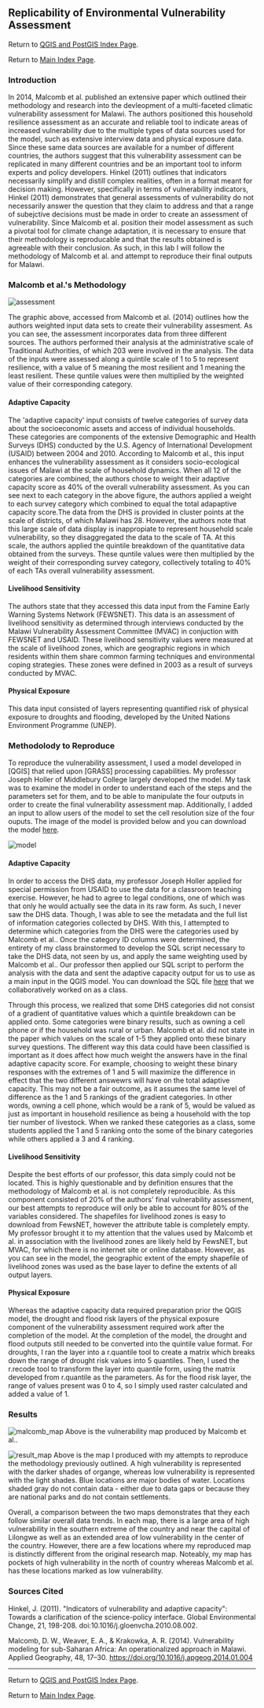 ## Replicability of Environmental Vulnerability Assessment

Return to [QGIS and PostGIS Index Page](../qgis.md).

Return to [Main Index Page](../../index.md).


### Introduction

In 2014, Malcomb et al. published an extensive paper which outlined their methodology and research into the devleopment of a multi-faceted climatic vulnerability assessment for Malawi. The authors positioned this household resilience assessment as an accurate and reliable tool to indicate areas of increased vulnerability due to the multiple types of data sources used for the model, such as extensive interview data and physical exposure data. Since these same data sources are available for a number of different countries, the authors suggest that this vulnerability assessment can be replicated in many different countries and be an important tool to inform experts and policy developers. Hinkel (2011) outlines that indicators necessarily simplify and distill complex realities, often in a format meant for decision making. However, specifically in terms of vulnerability indicators, Hinkel (2011) demonstrates that general assessments of vulnerability do not necessarily answer the question that they claim to address and that a range of subejctive decisions must be made in order to create an assessment of vulnerability. Since Malcomb et al. position their model assessment as such a pivotal tool for climate change adaptation, it is necessary to ensure that their methodology is reproducable and that the results obtained is agreeable with their conclusion. As such, in this lab I will follow the methodology of Malcomb et al. and attempt to reproduce their final outputs for Malawi.

### Malcomb et al.'s Methodology

![assessment](/qgis/lab_7/malcomb_assessment.png)

The graphic above, accessed from Malcomb et al. (2014) outlines how the authors weighted input data sets to create their vulnerability assesment. As you can see, the assessment incorporates data from three different sources. The authors performed their analysis at the administrative scale of Traditional Authorities, of which 203 were involved in the analysis. The data of the inputs were assessed along a quintile scale of 1 to 5 to represent resilience, with a value of 5 meaning the most resilient and 1 meaning the least resilient. These quntile  values were then multiplied by the weighted value of their corresponding category.

#### Adaptive Capacity

The 'adaptive capacity' input consists of twelve categories of survey data about the socioeconomic assets and access of individual households. These categories are components of the extensive Demographic and Health Surveys (DHS) conducted by the U.S. Agency of International Development (USAID) between 2004 and 2010. According to Malcomb et al., this input enhances the vulnerability assessment as it considers socio-ecological issues of Malawi at the scale of household dynamics. When all 12 of the categories are combined, the authors chose to weight their adaptive capacity score as 40% of the overall vulnerability assessment. As you can see next to each category in the above figure, the authors applied a weight to each survey category which combined to equal the total adapaptive capacity score.The data from the DHS is provided in cluster points at the scale of districts, of which Malawi has 28. However, the authors note that this large scale of data display is inappropiate to represent household scale vulnerability, so they disaggregated the data to the scale of TA. At this scale, the authors applied the quintile breakdown of the quantitative data obtained from the surveys. These quntile values were then multiplied by the weight of their corresponding survey category, collectively totaling to 40% of each TAs overall vulnerability assessment.

#### Livelihood Sensitivity

The authors state that they accessed this data input from the Famine Early Warning Systems Network (FEWSNET). This data is an assessment of livelihood sensitivity as determined through interviews conducted by the Malawi Vulnerability Assessment Committee (MVAC) in conjuction with FEWSNET and USAID. These livelihood sensitivity values were measured at the scale of livelihood zones, which are geographic regions in which residents within them share common farming techniques and environmental coping strategies. These zones were defined in 2003 as a result of surveys conducted by MVAC.

#### Physical Exposure

This data input consisted of layers representing quantified risk of physical exposure to droughts and flooding, developed by the United Nations Environment Programme (UNEP). 

### Methodolody to Reproduce

To reproduce the vulnerability assessment, I used a model developed in [QGIS] that relied upon [GRASS] processing capabilities. My professor Joseph Holler of Middlebury College largely developed the model. My task was to examine the model in order to understand each of the steps and the parameters set for them, and to be able to manipulate the four outputs in order to create the final vulnerability assessment map. Additionally, I added an input to allow users of the model to set the cell resolution size of the four ouputs. The image of the model is provided below and you can download the model [here](/qgis/lab_7/model_2.5min.model3).

![model](/qgis/lab_7/model_2.5min.png)

#### Adaptive Capacity

In order to access the DHS data, my professor Joseph Holler applied for special permission from USAID to use the data for a classroom teaching exercise. However, he had to agree to legal conditions, one of which was that only he would actually see the data in its raw form. As such, I never saw the DHS data. Though, I was able to see the metadata and the full list of information categories collected by DHS. With this, I attempted to determine which categories from the DHS were the categories used by Malcomb et al.. Once the category ID columns were determined, the entirety of my class brainstormed to develop the SQL script necessary to take the DHS data, not seen by us, and apply the same weighting used by Malcomb et al.. Our professor then applied our SQL script to perform the analysis with the data and sent the adaptive capacity output for us to use as a main input in the QGIS model. You can download the SQL file [here](/qgis/lab_7/vulnerabilitySQL.sql) that we collaboratively worked on as a class.

Through this process, we realized that some DHS categories did not consist of a gradient of quantitative values which a quintile breakdown can be applied onto. Some categories were binary results, such as owning a cell phone or if the household was rural or urban. Malcomb et al. did not state in the paper which values on the scale of 1-5 they applied onto these binary survey questions. The different way this data could have been classified is important as it does affect how much weight the answers have in the final adaptive capacity score. For example, choosing to weight these binary responses with the extremes of 1 and 5 will maximize the difference in effect that the two different answewrs will have on the total adaptive capacity. This may not be a fair outcome, as it assumes the same level of difference as the 1 and 5 rankings of the gradient categories. In other words, owning a cell phone, which would be a rank of 5, would be valued as just as important in household resilience as being a household with the top tier number of livestock. When we ranked these categories as a class, some students applied the 1 and 5 ranking onto the some of the binary categories while others applied a 3 and 4 ranking.

#### Livelihood Sensitivity 

Despite the best efforts of our professor, this data simply could not be located. This is highly questionable and by definition ensures that the methodology of Malcomb et al. is not completely reproducible. As this component consisted of 20% of the authors' final vulnerability assessment, our best attempts to reproduce will only be able to account for 80% of the variables considered. The shapefiles for livelihood zones is easy to download from FewsNET, however the attribute table is completely empty. My professor brought it to my attention that the values used by Malcomb et al. in association with the livelihood zones are likely held by FewsNET, but MVAC, for which there is no internet site or online database. However, as you can see in the model, the geographic extent of the empty shapefile of livelihood zones was used as the base layer to define the extents of all output layers.

#### Physical Exposure

Whereas the adaptive capacity data required preparation prior the QGIS model, the drought and flood risk layers of the physical exposure component of the vulnerability assessment required work after the completion of the model. At the completion of the model, the drought and flood outputs still needed to be converted into the quintile value format. For droughts, I ran the layer into a r.quantile tool to create a matrix which breaks down the range of drought risk values into 5 quantiles. Then, I used the r.recode tool to transform the layer into quantile form, using the matrix developed from r.quantile as the parameters. As for the flood risk layer, the range of values present was 0 to 4, so I simply used raster calculated and added a value of 1. 


### Results

![malcomb_map](/qgis/lab_7/malcomb_vulnerability.png)
Above is the vulnerability map produced by Malcomb et al..

![result_map](/qgis/lab_7/malawi_course.png)
Above is the map I produced with my attempts to reproduce the methodology previously outlined. A high vulnerability is represented with the darker shades of organge, whereas low vulnerability is represented with the light shades. Blue locations are major bodies of water. Locations shaded gray do not contain data - either due to data gaps or because they are national parks and do not contain settlements.

Overall, a comparison between the two maps demonstrates that they each follow similar overall data trends. In each map, there is a large area of high vulnerability in the southern extreme of the country and near the capital of Lilongwe as well as an extended area of low vulnerability in the center of the country. However, there are a few locations where my reproduced map is distinctly different from the original research map. Noteably, my map has pockets of high vulnerability in the north of country whereas Malcomb et al. has these locations marked as low vulnerability.


### Sources Cited

Hinkel, J. (2011). "Indicators of vulnerability and adaptive capacity": Towards a clarification of the science-policy interface. Global Environmental Change, 21, 198-208. doi:10.1016/j.gloenvcha.2010.08.002.

Malcomb, D. W., Weaver, E. A., & Krakowka, A. R. (2014). Vulnerability modeling for sub-Saharan Africa: An operationalized approach in Malawi. Applied Geography, 48, 17–30. https://doi.org/10.1016/j.apgeog.2014.01.004

___


Return to [QGIS and PostGIS Index Page](../qgis.md).

Return to [Main Index Page](../../index.md).
